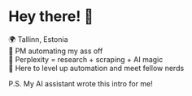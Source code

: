 # Hey there! 👋

🌍 Tallinn, Estonia  
🧩 PM automating my ass off  
🔎 Perplexity = research + scraping + AI magic  
🎯 Here to level up automation and meet fellow nerds  

P.S. My AI assistant wrote this intro for me!
